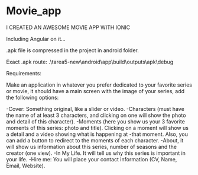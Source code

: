 # Movie_app
I CREATED AN AWESOME MOVIE APP WITH IONIC 
                     
Including Angular on it...

.apk file is compressed in the project in android folder.

Exact .apk route: .\tarea5-new\android\app\build\outputs\apk\debug

Requirements:

Make an application in whatever you prefer dedicated to your favorite series or movie, it should have a main screen with the image of your series, add the following options:

-Cover: Something original, like a slider or video.
-Characters (must have the name of at least 3 characters, and clicking on one will show the photo and detail of this character).
-Moments (here you show us your 3 favorite moments of this series: photo and title). Clicking on a moment will show us a detail and a video showing what is happening at -that moment. Also, you can add a button to redirect to the moments of each character.
-About, it will show us information about this series, number of seasons and the creator (one view).
-In My Life. It will tell us why this series is important in your life. 
-Hire me: You will place your contact information (CV, Name, Email, Website).
